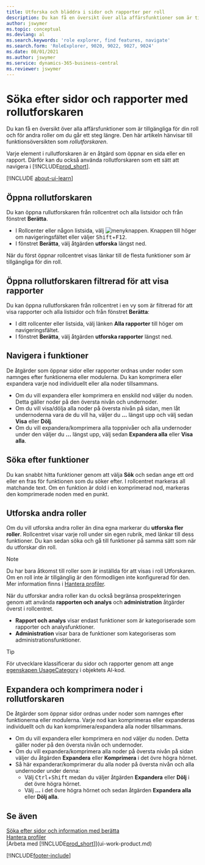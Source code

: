 ```yaml
---
title: Utforska och bläddra i sidor och rapporter per roll
description: Du kan få en översikt över alla affärsfunktioner som är tillgängliga för din roll och för andra roller med Rollutforskare.
author: jswymer
ms.topic: conceptual
ms.devlang: al
ms.search.keywords: 'role explorer, find features, navigate'
ms.search.form: 'RoleExplorer, 9020, 9022, 9027, 9024'
ms.date: 08/01/2021
ms.author: jswymer
ms.service: dynamics-365-business-central
ms.reviewer: jswymer
---
```


# Söka efter sidor och rapporter med rollutforskaren

Du kan få en översikt över alla affärsfunktioner som är tillgängliga för din roll och för andra roller om du går ett steg längre. Den här artikeln hänvisar till funktionsöversikten som *rollutforskaren*.

Varje element i rullutforskaren är en åtgärd som öppnar en sida eller en rapport. Därför kan du också använda rollutforskaren som ett sätt att navigera i [!INCLUDE[prod_short](includes/prod_short.md)].

[!INCLUDE [about-ui-learn](includes/about-ui-learn.md)]

## Öppna rollutforskaren

Du kan öppna rullutforskaren från rollcentret och alla listsidor och från fönstret **Berätta**.

- I Rollcenter eller någon listsida, välj ![menyknappen.](media/ui_menu_button.png "Menyknapp") Knappen till höger om navigeringsfältet eller väljer <kbd>Shift</kbd>+<kbd>F12</kbd>.
- I fönstret **Berätta**, välj åtgärden **utforska** längst ned.

När du först öppnar rollcentret visas länkar till de flesta funktioner som är tillgängliga för din roll.

## Öppna rollutforskaren filtrerad för att visa rapporter 

Du kan öppna rullutforskaren från rollcentret i en vy som är filtrerad för att visa rapporter och alla listsidor och från fönstret **Berätta**:

- I ditt rollcenter eller listsida, välj länken **Alla rapporter** till höger om navigeringsfältet.
- I fönstret **Berätta**, välj åtgärden **utforska rapporter** längst ned.

## Navigera i funktioner

De åtgärder som öppnar sidor eller rapporter ordnas under noder som namnges efter funktionerna eller modulerna. Du kan komprimera eller expandera varje nod individuellt eller alla noder tillsammans.

- Om du vill expandera eller komprimera en enskild nod väljer du noden. Detta gäller noder på den översta nivån och undernoder.
- Om du vill visa/dölja alla noder på översta nivån på sidan, men låt undernoderna vara de du vill ha, väljer du **...** längst upp och välj sedan **Visa** eller **Dölj**.
- Om du vill expandera/komprimera alla toppnivåer och alla undernoder under den väljer du **...** längst upp, välj sedan **Expandera alla** eller **Visa alla**.

## Söka efter funktioner

Du kan snabbt hitta funktioner genom att välja **Sök** och sedan ange ett ord eller en fras för funktionen som du söker efter. I rollcentret markeras all matchande text. Om en funktion är dold i en komprimerad nod, markeras den komprimerade noden med en punkt. 

## Utforska andra roller

Om du vill utforska andra roller än dina egna markerar du **utforska fler roller**. Rollcentret visar varje roll under sin egen rubrik, med länkar till dess funktioner. Du kan sedan söka och gå till funktioner på samma sätt som när du utforskar din roll.

> [!NOTE]
> Du har bara åtkomst till roller som är inställda för att visas i roll Utforskaren. Om en roll inte är tillgänglig är den förmodligen inte konfigurerad för den. Mer information finns i [Hantera profiler](admin-users-profiles-roles.md). 

När du utforskar andra roller kan du också begränsa prospekteringen genom att använda **rapporten och analys** och **administration** åtgärder överst i rollcentret.

- **Rapport och analys** visar endast funktioner som är kategoriserade som rapporter och analysfunktioner.
- **Administration** visar bara de funktioner som kategoriseras som administrationsfunktioner.

> [!TIP]
> För utvecklare klassificerar du sidor och rapporter genom att ange [egenskapen UsageCategory](/dynamics365/business-central/dev-itpro/developer/properties/devenv-usagecategory-property) i objektets Al-kod.
<!--
 
## Role explorer actions

There a several actions along the top of the role explorer to help you locate features of your role and other roles.

|Action|Description|
|------|------|
|**All**|Shows all features that are related to the role.|
|**Find**|Lets you enter a word or phrase to quickly locate feature names that match.|
|**Explore more roles**|All business features that are available for all roles including your own. When exploring all roles, the other actions work the same way, except for all roles shown. **NOTE:** You can only access roles that are set up to show in role explorer. For more information, see [Manage Profiles](admin-users-profiles-roles.md).  |
|**Report & Analysis**|This action Shows only those features that are categorized as reports and analysis features.|
|**Administration**|Shows only those features that are categorized as administration features.|



<!--
Choose the **Find** action at the top of the role explorer to quickly locate feature names that contain a certain term.

Choose the **Explore more roles** action at the top of the role explorer to get an overview of all business features that are available for all roles including your own.

> [!NOTE]
> Only Role Center actions for profiles where the **Show in Role Explorer** check box is selected will appear on the extended version of the role explorer (shown with the **Explore more roles** action). For more information, see [Manage Profiles](admin-users-profiles-roles.md).
-->

## Expandera och komprimera noder i rollutforskaren

De åtgärder som öppnar sidor ordnas under noder som namnges efter funktionerna eller modulerna. Varje nod kan komprimeras eller expanderas individuellt och du kan komprimera/expandera alla noder tillsammans.

- Om du vill expandera eller komprimera en nod väljer du noden. Detta gäller noder på den översta nivån och undernoder.
- Om du vill expandera/komprimera alla noder på översta nivån på sidan väljer du åtgärden **Expandera** eller **Komprimera** i det övre högra hörnet.
- Så här expanderar/komprimerar du alla noder på översta nivån och alla undernoder under denna:
  - Välj <kbd>Ctrl</kbd>+<kbd>Shift</kbd> medan du väljer åtgärden **Expandera** eller **Dölj** i det övre högra hörnet.
  - Välj **...** i det övre högra hörnet och sedan åtgärden **Expandera alla** eller **Dölj alla**.

## Se även

[Söka efter sidor och information med berätta](ui-search.md)  
[Hantera profiler](admin-users-profiles-roles.md)  
[Arbeta med [!INCLUDE[prod_short](includes/prod_short.md)]](ui-work-product.md)  

[!INCLUDE[footer-include](includes/footer-banner.md)]
